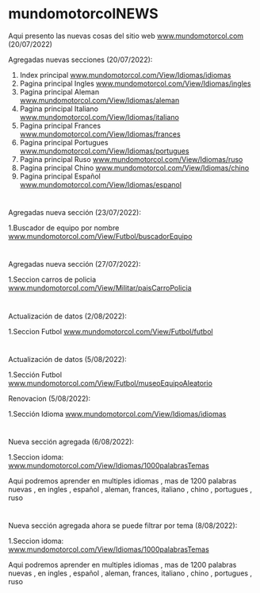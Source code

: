 # mundomotorcolNEWS
Aqui presento las nuevas cosas del sitio web www.mundomotorcol.com (20/07/2022)


Agregadas nuevas secciones (20/07/2022):

1. Index principal www.mundomotorcol.com/View/Idiomas/idiomas
2. Pagina principal Ingles www.mundomotorcol.com/View/Idiomas/ingles
3. Pagina principal Aleman www.mundomotorcol.com/View/Idiomas/aleman
4. Pagina principal Italiano www.mundomotorcol.com/View/Idiomas/italiano
5. Pagina principal Frances www.mundomotorcol.com/View/Idiomas/frances
6. Pagina principal Portugues www.mundomotorcol.com/View/Idiomas/portugues
7. Pagina principal Ruso www.mundomotorcol.com/View/Idiomas/ruso
8. Pagina principal Chino www.mundomotorcol.com/View/Idiomas/chino
9. Pagina principal Español www.mundomotorcol.com/View/Idiomas/espanol

#

Agregadas nueva sección (23/07/2022):

1.Buscador de equipo por nombre  www.mundomotorcol.com/View/Futbol/buscadorEquipo

# 

Agregadas nueva sección (27/07/2022):

1.Seccion carros de policia  www.mundomotorcol.com/View/Militar/paisCarroPolicia


#

Actualización de datos (2/08/2022):

1.Seccion Futbol   www.mundomotorcol.com/View/Futbol/futbol


#

Actualización de datos (5/08/2022):

1.Sección Futbol   www.mundomotorcol.com/View/Futbol/museoEquipoAleatorio

Renovacion (5/08/2022):

1.Sección Idioma www.mundomotorcol.com/View/Idiomas/idiomas


#


Nueva sección agregada (6/08/2022):

1.Seccion idoma: www.mundomotorcol.com/View/Idiomas/1000palabrasTemas

Aqui podremos aprender en multiples idiomas , mas de 1200 palabras nuevas , en ingles , español , aleman, frances, italiano , chino , portugues , ruso


#


Nueva sección agregada ahora se puede filtrar por tema (8/08/2022):

1.Seccion idoma: www.mundomotorcol.com/View/Idiomas/1000palabrasTemas

Aqui podremos aprender en multiples idiomas , mas de 1200 palabras nuevas , en ingles , español , aleman, frances, italiano , chino , portugues , ruso


